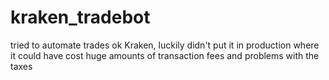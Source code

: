 # kraken_tradebot

tried to automate trades ok Kraken, luckily didn't put it in production where it could have cost huge amounts of transaction fees and problems with the taxes
